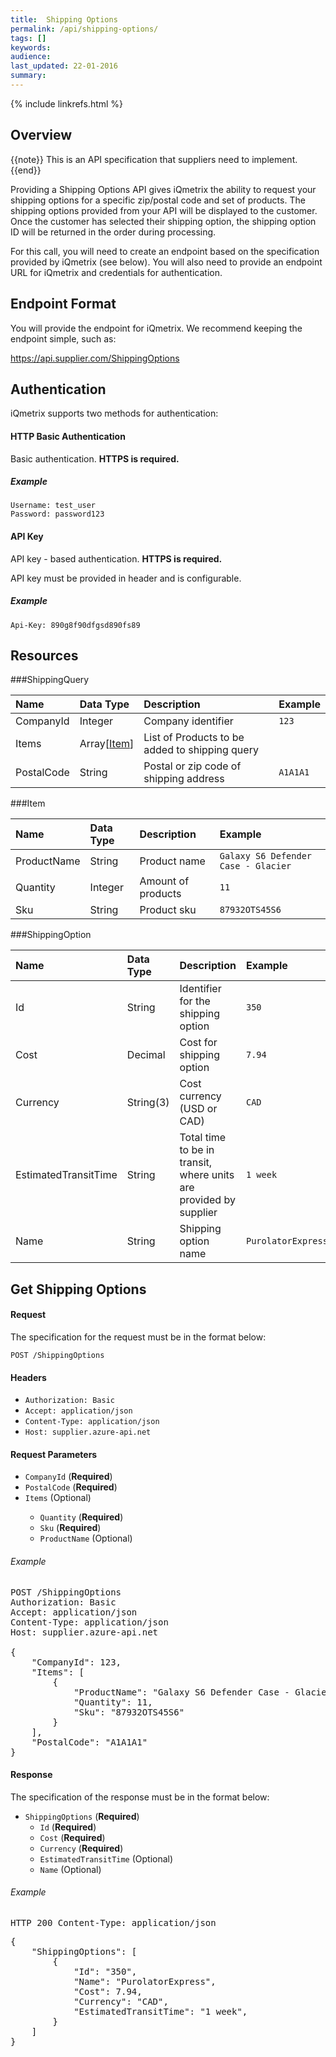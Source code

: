```yaml
---
title:  Shipping Options
permalink: /api/shipping-options/
tags: []
keywords: 
audience: 
last_updated: 22-01-2016
summary: 
---
```

{% include linkrefs.html %}

## Overview

{{note}} This is an API specification that suppliers need to implement. {{end}}

Providing a Shipping Options API gives iQmetrix the ability to request your shipping options for a specific zip/postal code and set of products. The shipping options provided from your API will be displayed to the customer. Once the customer has selected their shipping option, the shipping option ID will be returned in the order during processing.

For this call, you will need to create an endpoint based on the specification provided by iQmetrix (see below). You will also need to provide an endpoint URL for iQmetrix and credentials for authentication.

<!-- For a swagger (yaml) reference, download the file here: (insert file link here). 

Copy the contents of the yaml file and paste into Swagger Editor: http://editor.swagger.io/

-->


## Endpoint Format

You will provide the endpoint for iQmetrix. We recommend keeping the endpoint simple, such as:

https://api.supplier.com/ShippingOptions

## Authentication

iQmetrix supports two methods for authentication:

#### HTTP Basic Authentication

Basic authentication. <strong>HTTPS is required.</strong>

##### Example

    Username: test_user
    Password: password123

#### API Key

API key - based authentication. <strong>HTTPS is required.</strong>

API key must be provided in header and is configurable.

##### Example

    Api-Key: 890g8f90dfgsd890fs89          


## Resources

###ShippingQuery

| Name | Data Type | Description | Example |
|:-----|:----------|:------------|:--------|
| CompanyId | Integer | Company identifier | `123` |
| Items | Array[<a href='#item'>Item</a>] | List of Products to be added to shipping query |  |
| PostalCode | String | Postal or zip code of shipping address | `A1A1A1` |

###Item

| Name | Data Type | Description | Example |
|:-----|:----------|:------------|:--------|
| ProductName | String | Product name  | `Galaxy S6 Defender Case - Glacier` |
| Quantity | Integer | Amount of products | `11` |
| Sku | String | Product sku | `87932OTS45S6` |


###ShippingOption

| Name | Data Type | Description | Example |
|:-----|:----------|:------------|:--------|
| Id | String | Identifier for the shipping option | `350` |
| Cost | Decimal | Cost for shipping option | `7.94` |
| Currency | String(3) | Cost currency (USD or CAD) | `CAD` |
| EstimatedTransitTime | String | Total time to be in transit, where units are provided by supplier | `1 week` |
| Name | String | Shipping option name | `PurolatorExpress` |




## Get Shipping Options



#### Request

The specification for the request must be in the format below:

    POST /ShippingOptions

#### Headers

* `Authorization: Basic`
* `Accept: application/json`
* `Content-Type: application/json`
* `Host: supplier.azure-api.net`





#### Request Parameters

<ul><li><code>CompanyId</code> (<strong>Required</strong>) </li><li><code>PostalCode</code> (<strong>Required</strong>) </li><li><code>Items</code> (Optional) </li><ul><li><code>Quantity</code> (<strong>Required</strong>) </li><li><code>Sku</code> (<strong>Required</strong>) </li><li><code>ProductName</code> (Optional) </li></ul></ul>

###### Example

<pre>
POST /ShippingOptions
Authorization: Basic
Accept: application/json
Content-Type: application/json
Host: supplier.azure-api.net

{
    "CompanyId": 123,
    "Items": [
        {
            "ProductName": "Galaxy S6 Defender Case - Glacier",
            "Quantity": 11,
            "Sku": "87932OTS45S6"
        }
    ],
    "PostalCode": "A1A1A1"
}
</pre>

#### Response

The specification of the response must be in the format below:

* `ShippingOptions` (**Required**)
    * `Id` (**Required**) 
    * `Cost` (**Required**)
    * `Currency` (**Required**)
    * `EstimatedTransitTime` (Optional) 
    * `Name` (Optional)

###### Example

<pre>
HTTP 200 Content-Type: application/json
</pre>
<pre>
{
    "ShippingOptions": [
        {
            "Id": "350",
            "Name": "PurolatorExpress",
            "Cost": 7.94,
            "Currency": "CAD",
            "EstimatedTransitTime": "1 week",
        }
    ]
}
</pre>


